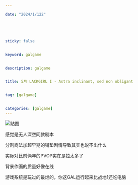 ```yaml
---

date: "2024/1/122"





sticky: false


keyword: galgame


description: galgame


title: 5月 LACKGIRL I - Astra inclinant, sed non obligant


tag: [galgame]


categories: [galgame]
---
```

![贴图](https://cdn.donmai.us/original/91/3f/__nurse_fairy_girls_frontline__913f5712807fdbc35dffca6a21bfd9b5.png)

感觉是无人深空同款剧本

分割商法加超早期的铺垫剧情导致其实也说不出什么

实际对比前俩年的PVOP实在是拉太多了

背景作画的质量好像在线

游戏系统是玩过的最烂的，你这GAL运行起来比战地1还吃电脑

